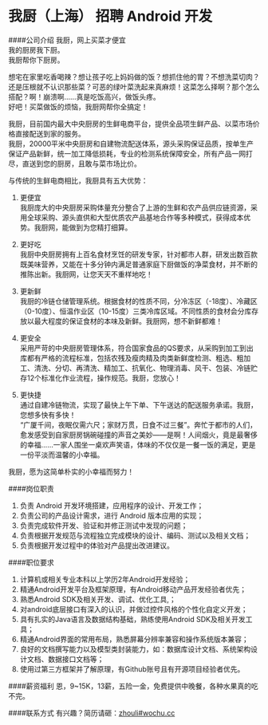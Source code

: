 我厨（上海） 招聘 Android 开发
==========

####公司介绍
我厨，网上买菜才便宜  
我的厨房我下厨。  
我厨帮你下厨房。  
 
想宅在家里吃香喝辣？想让孩子吃上妈妈做的饭？想抓住他的胃？不想洗菜切肉？还是压根就不认识那些菜？可恶的绿叶菜洗起来真麻烦！这菜怎么择啊？那个怎么搭配？啊！崩溃啊……真是吃饭高兴，做饭头疼。  
好吧！买菜做饭的烦恼，我厨网帮你全搞定！  
 
我厨，目前国内最大中央厨房的生鲜电商平台，提供全品项生鲜产品、以菜市场价格直接配送到家的服务。  
我厨，20000平米中央厨房和自建物流配送体系，源头采购保证品质，按单生产保证产品新鲜，统一加工降低损耗，专业的检测系统保障安全，所有产品一网打尽，直送到您的厨房，且敢与菜市场比价。  
 
与传统的生鲜电商相比，我厨具有五大优势：  

1. 更便宜  
我厨庞大的中央厨房采购体量充分整合了上游的生鲜和农产品供应链资源，采用全球采购、源头直供和大型优质农产品基地合作等多种模式，获得成本优势。我厨网，能做到为您精打细算。  

2. 更好吃  
我厨中央厨房拥有上百名食材烹饪的研发专家，针对都市人群，研发出数百款既美味营养，又能在十多分钟内满足普通家庭下厨做饭的净菜食材，并不断的推陈出新。我厨网，让您天天不重样地吃！  

3. 更新鲜  
我厨的冷链仓储管理系统。根据食材的性质不同，分冷冻区（-18度）、冷藏区（0-10度）、恒温作业区（10-15度）三类冷库区域。不同性质的食材会分库存放以最大程度的保证食材的本味及新鲜。我厨网，想不新鲜都难！  
 
4. 更安全  
采用严苛的中央厨房管理体系，符合国家食品的QS要求，从采购到加工到出库都有严格的流程标准，包括农残及瘦肉精及肉类新鲜度检测、粗选、粗加工、清洗、分切、再清洗、精加工、抗氧化、物理消毒、风干、包装、冷链贮存12个标准化作业流程，操作规范。我厨，您放心！  
 
5. 更快捷  
通过自建冷链物流，实现了最快上午下单、下午送达的配送服务承诺。我厨，您想多快有多快！  
“广厦千间，夜眠仅需六尺；家财万贯，日食不过三餐”。奔忙于都市的人们，愈发感受到自家厨房锅碗碰撞的声音之美妙——是啊！人间烟火，竟是最奢侈的幸福……一家人围坐一桌欢声笑语，体味的不仅仅是一餐一饭的满足，更是一份平淡而温馨的小幸福。  
 
我厨，愿为这简单朴实的小幸福而努力！  

####岗位职责
1. 负责 Android 开发环境搭建，应用程序的设计、开发工作；
2. 负责公司的产品设计需求，进行 Android 版本应用的实现；
3. 负责完成软件开发、验证和并修正测试中发现的问题；
4. 负责根据开发规范与流程独立完成模块的设计、编码、测试以及相关文档；
5. 负责根据开发过程中的体验对产品提出改进建议。

####职位要求
1. 计算机或相关专业本科以上学历2年Android开发经验；
2. 精通Android开发平台及框架原理，有Android移动产品开发经验者优先；
3. 熟悉Android SDK及相关开发、调试、优化工具,；
4. 对android底层接口有深入的认识，并做过控件风格的个性化自定义开发；
5. 具有扎实的Java语言及数据结构基础，熟练使用Android SDK及相关开发工具；
6. 精通Android界面的常用布局，熟悉屏幕分辨率兼容和操作系统版本兼容；
7. 良好的文档撰写能力以及模型类封装能力，如：数据库设计文档、系统架构设计文档、数据接口文档等；
8. 使用过第三方框架并了解原理，有Github账号且有开源项目经验者优先。

####薪资福利
恩，9~15K，13薪，五险一金，免费提供中晚餐，各种水果真的吃不完。  

####联系方式
有兴趣？简历请砸：[zhouli#wochu.cc](zhouli#wochu.cc)  
